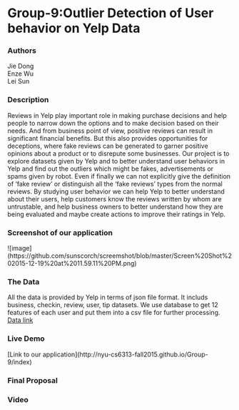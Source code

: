 # Group-9:Outlier Detection of User behavior on Yelp Data
<h3>Authors</h3>
Jie Dong</br>
Enze Wu</br>
Lei Sun

<h3>Description</h3>

Reviews in Yelp play important role in making purchase decisions and help people to narrow down the options and to make decision based on their needs. And from business point of view, positive reviews can result in significant financial benefits. But this also provides opportunities for deceptions, where fake reviews can be generated to garner positive opinions about a product or to disrepute some businesses. Our project is to explore datasets given by Yelp and to better understand user behaviors in Yelp and find out the outliers which might be fakes, advertisements or spams given by robot. Even if finally we can not explicitly give the definition of ‘fake review’ or distinguish all the ‘fake reviews’ types from the normal reviews. By studying user behavior we can help Yelp to better understand about their users, help customers know the reviews written by whom are untrustable, and help business owners to better understand how they are being evaluated and maybe create actions to improve their ratings in Yelp.

<h3>Screenshot of our application</h3>
![image](https://github.com/sunscorch/screemshot/blob/master/Screen%20Shot%202015-12-19%20at%2011.59.11%20PM.png)
<h3>The Data</h3>

All the data is provided by Yelp in terms of json file format. It includs business, checkin, review, user, tip datasets. We use database to get 12 features of each user and put them into a csv file for further processing.</br>
[Data link](https://github.com/nyu-cs6313-fall2015/Group-9/blob/master/sample1.csv)


<h3>Live Demo</h3>
[Link to our application](http://nyu-cs6313-fall2015.github.io/Group-9/index)


<h3>Final Proposal</h3>


<h3>Video</h3>

